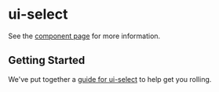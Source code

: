ui-select
================

See the [component page](http://BerndWessels.github.io/ui-select) for more information.

## Getting Started

We've put together a [guide for ui-select](http://www.polymer-project.org/docs/start/reusableelements.html) to help get you rolling.
